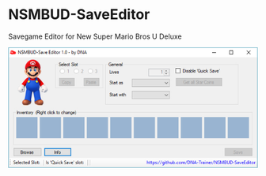 # NSMBUD-SaveEditor
Savegame Editor for New Super Mario Bros U Deluxe

<p align="center"><img src="https://raw.githubusercontent.com/DNA-Trainer/NSMBUD-SaveEditor/master/preview.jpg"></p>
